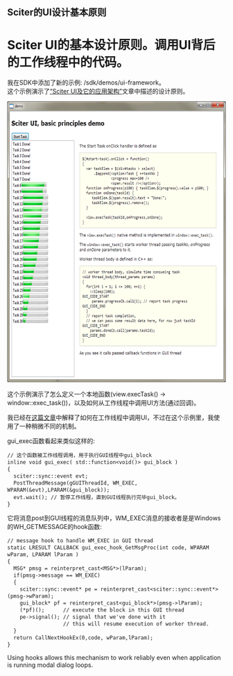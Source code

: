 ## Sciter的UI设计基本原则

<div class="post" id="post-41772"> 
   <h1 class="storytitle">Sciter UI的基本设计原则。调用UI背后的工作线程中的代码。</h1> 
  </div> 
  <div class="storycontent"> 
   <p>我在SDK中添加了新的示例: /sdk/demos/ui-framework。<br /> 
   这个示例演示了<a href="Sciter-UI-application-architecture.htm" title="Sciter UI及它的应用架构">“Sciter UI及它的应用架构”</a>文章中描述的设计原则。</p> 
   <p><a href="../imgs/wth.png"><img src="../imgs/wth.png" alt="Sciter demo screenshot" width="629" height="648" class="aligncenter size-full wp-image-41773" /></a></p> 
   <p>这个示例演示了怎么定义一个本地函数(view.execTask() -&gt; window::exec_task())，以及如何从工作线程中调用UI方法(通过回调)。</p> 
   <p>我已经在<a href="http://www.terrainformatica.com/2011/01/c0x-running-code-in-gui-thread-from-worker-threads/">这篇文章</a>中解释了如何在工作线程中调用UI，不过在这个示例里，我使用了一种稍微不同的机制。</p> 
   <p>gui_exec函数看起来类似这样的:</p> 
   <pre class="brush: cpp;"><code>// 这个函数被工作线程调用，用于执行GUI线程中gui_block 
inline void gui_exec( std::function&lt;void()&gt; gui_block )
{
  sciter::sync::event evt;
  PostThreadMessage(gGUIThreadId, WM_EXEC, WPARAM(&amp;evt),LPARAM(&amp;gui_block));
  evt.wait(); // 暂停工作线程，直到GUI线程执行完毕gui_block。
}</code>
</pre> 
   <p>它将消息post到GUI线程的消息队列中，WM_EXEC消息的接收者是是Windows的WH_GETMESSAGE的hook函数:</p> 
   <pre class="brush: cpp;"><code>// message hook to handle WM_EXEC in GUI thread
static LRESULT CALLBACK gui_exec_hook_GetMsgProc(int code, WPARAM wParam, LPARAM lParam )
{
  MSG* pmsg = reinterpret_cast&lt;MSG*&gt;(lParam);
  if(pmsg-&gt;message == WM_EXEC)
  {
    sciter::sync::event* pe = reinterpret_cast&lt;sciter::sync::event*&gt;(pmsg-&gt;wParam);
    gui_block* pf = reinterpret_cast&lt;gui_block*&gt;(pmsg-&gt;lParam);
    (*pf)();      // execute the block in this GUI thread
    pe-&gt;signal(); // signal that we've done with it
                  // this will resume execution of worker thread.
  }
  return CallNextHookEx(0,code, wParam,lParam);
}</code></pre> 
   <p>Using hooks allows this mechanism to work reliably even when application is running modal dialog loops.</p> 
  </div>  